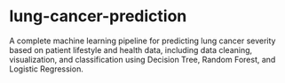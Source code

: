 # lung-cancer-prediction
A complete machine learning pipeline for predicting lung cancer severity based on patient lifestyle and health data, including data cleaning, visualization, and classification using Decision Tree, Random Forest, and Logistic Regression.
